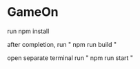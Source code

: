 # GameOn

run npm install

after completion, run " npm run build "

open separate terminal run " npm run start "